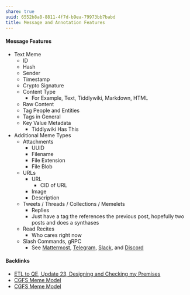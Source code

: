 ```yaml
---
share: true
uuid: 6552b8a8-8811-4f7d-b9ea-79973bb7babd
title: Message and Annotation Features
---
```

#### Message Features

* Text Meme
	* ID
	* Hash
	* Sender
	* Timestamp
	* Crypto Signature
	* Content Type
		* For Example, Text, Tiddlywiki, Markdown, HTML
	* Raw Content
	* Tag People and Entities
	* Tags in General
	* Key Value Metadata
		* Tiddlywiki Has This
* Additional Meme Types
	* Attachments
		* UUID
		* Filename
		* File Extension
		* File Blob
	* URLs
		* URL
			* CID of URL
		* Image
		* Description
	* Tweets / Threads / Collections / Memelets
		* Replies
		* Just have a tag the references the previous post, hopefully two posts and does a synthases
	* Read Recites
		* Who cares right now
	* Slash Commands, gRPC
		* See [Mattermost](../f3a6ba74-0607-47a0-9394-a3cb82b65981), [Telegram](../0f693b68-2bb2-4679-8665-e25024c47a34), [Slack](../f509ed53-d79a-4030-8984-9a02088a04ef), and [Discord](../434d4a81-f2cc-4a50-b75c-0c66af4c15b2)

#### Backlinks

* [ETL to QE, Update 23, Designing and Checking my Premises](/2bd9365f-daba-418c-bbe8-3aed2804909d)
* [CGFS Meme Model](/88bdf6a2-d788-4352-bb46-373a72542d71)
* [CGFS Meme Model](/88bdf6a2-d788-4352-bb46-373a72542d71)